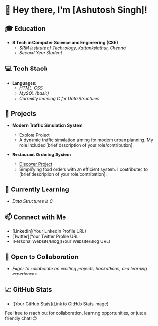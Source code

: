 # 👋 Hey there, I'm [Ashutosh Singh]!

## 🎓 Education
- **B.Tech in Computer Science and Engineering (CSE)**
  - *SRM Institute of Technology, Kattankulathur, Chennai*
  - *Second Year Student*

## 💻 Tech Stack
- **Languages:**
  - *HTML, CSS*
  - *MySQL (basic)*
  - *Currently learning C for Data Structures*

## 🚀 Projects
- **Modern Traffic Simulation System**
  - [Explore Project](https://github.com/ashutoshsingh1311/trafficsimulation)
  - A dynamic traffic simulation aiming for modern urban planning. My role included [brief description of your role/contribution].

- **Restaurant Ordering System**
  - [Discover Project](https://github.com/ashutoshsingh1311/restaurantmanagementsystem)
  - Simplifying food orders with an efficient system. I contributed to [brief description of your role/contribution].

## 🌱 Currently Learning
- *Data Structures in C*

## 📫 Connect with Me
- [LinkedIn](Your LinkedIn Profile URL)
- [Twitter](Your Twitter Profile URL)
- [Personal Website/Blog](Your Website/Blog URL)

## 🤝 Open to Collaboration
- *Eager to collaborate on exciting projects, hackathons, and learning experiences.*

## 📈 GitHub Stats
- ![Your GitHub Stats](Link to GitHub Stats Image)

Feel free to reach out for collaboration, learning opportunities, or just a friendly chat! 😊
